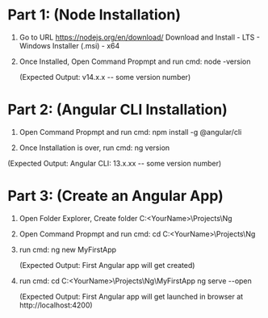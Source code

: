 # Part 1: (Node Installation)
1. Go to URL https://nodejs.org/en/download/
   Download and Install - LTS - Windows Installer (.msi) - x64
2. Once Installed, Open Command Propmpt and run cmd:
   node -version

   (Expected Output: v14.x.x  -- some version number)

# Part 2: (Angular CLI Installation)
1. Open Command Propmpt and run cmd:
   npm install -g @angular/cli

2. Once Installation is over, run cmd:
   ng version
   
  (Expected Output: Angular CLI: 13.x.xx  -- some version number) 

# Part 3: (Create an Angular App)
1. Open Folder Explorer, Create folder C:\<YourName>\Projects\Ng
2. Open Command Propmpt and run cmd:
   cd C:\<YourName>\Projects\Ng

3. run cmd:
   ng new MyFirstApp

   (Expected Output: First Angular app will get created)

4. run cmd:
   cd C:\<YourName>\Projects\Ng\MyFirstApp
   ng serve --open

   (Expected Output: First Angular app will get launched in browser at http://localhost:4200)

